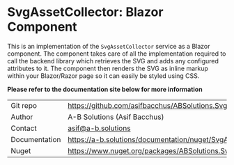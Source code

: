 # SvgAssetCollector: Blazor Component

This is an implementation of the `SvgAssetCollector` service as a Blazor component. The component takes care of all the
implementation required to call the backend library which retrieves the SVG and adds any configured attributes to it.
The component then renders the SVG as inline markup within your Blazor/Razor page so it can easily be styled using CSS.

**Please refer to the documentation site below for more information**

|               |                                                                              |
|---------------|------------------------------------------------------------------------------|
| Git repo      | https://github.com/asifbacchus/ABSolutions.SvgAssetCollector                 |
| Author        | A-B Solutions (Asif Bacchus)                                                 |
| Contact       | asif@a-b.solutions                                                           |
| Documentation | https://a-b.solutions/documentation/nuget/SvgAssetCollector-BlazorComponent  |
| Nuget         | https://www.nuget.org/packages/ABSolutions.SvgAssetCollector.BlazorComponent |
